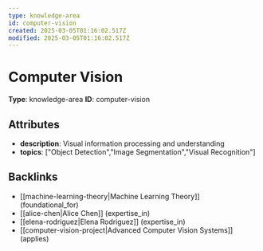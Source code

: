 ```yaml
---
type: knowledge-area
id: computer-vision
created: 2025-03-05T01:16:02.517Z
modified: 2025-03-05T01:16:02.517Z
---
```


# Computer Vision

**Type**: knowledge-area
**ID**: computer-vision

## Attributes

- **description**: Visual information processing and understanding
- **topics**: ["Object Detection","Image Segmentation","Visual Recognition"]

## Backlinks

- [[machine-learning-theory|Machine Learning Theory]] (foundational_for)
- [[alice-chen|Alice Chen]] (expertise_in)
- [[elena-rodriguez|Elena Rodriguez]] (expertise_in)
- [[computer-vision-project|Advanced Computer Vision Systems]] (applies)

